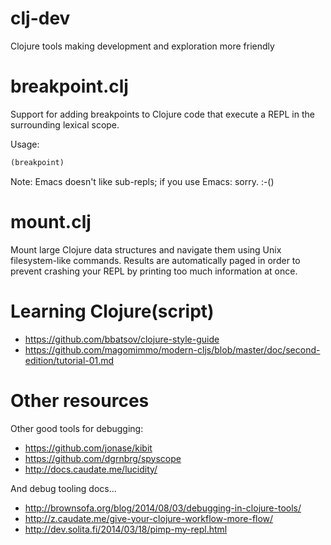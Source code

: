 # clj-dev

Clojure tools making development and exploration more friendly

# breakpoint.clj

Support for adding breakpoints to Clojure code that execute a REPL in the surrounding lexical scope.

Usage:

```clojure
(breakpoint)
```

Note: Emacs doesn't like sub-repls; if you use Emacs: sorry. :-()


# mount.clj

Mount large Clojure data structures and navigate them using Unix filesystem-like commands.  Results are automatically paged in order to prevent crashing your REPL by printing too much information at once.

# Learning Clojure(script)

* https://github.com/bbatsov/clojure-style-guide
* https://github.com/magomimmo/modern-cljs/blob/master/doc/second-edition/tutorial-01.md


# Other resources

Other good tools for debugging:

* https://github.com/jonase/kibit
* https://github.com/dgrnbrg/spyscope
* http://docs.caudate.me/lucidity/

And debug tooling docs...

* http://brownsofa.org/blog/2014/08/03/debugging-in-clojure-tools/
* http://z.caudate.me/give-your-clojure-workflow-more-flow/
* http://dev.solita.fi/2014/03/18/pimp-my-repl.html
